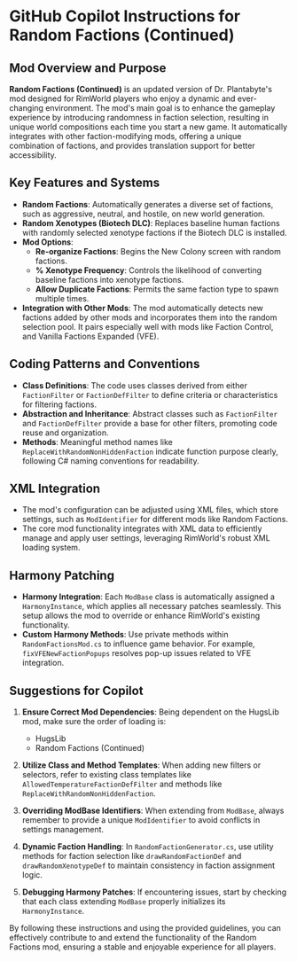 # GitHub Copilot Instructions for Random Factions (Continued)

## Mod Overview and Purpose

**Random Factions (Continued)** is an updated version of Dr. Plantabyte's mod designed for RimWorld players who enjoy a dynamic and ever-changing environment. The mod's main goal is to enhance the gameplay experience by introducing randomness in faction selection, resulting in unique world compositions each time you start a new game. It automatically integrates with other faction-modifying mods, offering a unique combination of factions, and provides translation support for better accessibility.

## Key Features and Systems

- **Random Factions**: Automatically generates a diverse set of factions, such as aggressive, neutral, and hostile, on new world generation.
- **Random Xenotypes (Biotech DLC)**: Replaces baseline human factions with randomly selected xenotype factions if the Biotech DLC is installed.
- **Mod Options**:
  - **Re-organize Factions**: Begins the New Colony screen with random factions.
  - **% Xenotype Frequency**: Controls the likelihood of converting baseline factions into xenotype factions.
  - **Allow Duplicate Factions**: Permits the same faction type to spawn multiple times.
- **Integration with Other Mods**: The mod automatically detects new factions added by other mods and incorporates them into the random selection pool. It pairs especially well with mods like Faction Control, and Vanilla Factions Expanded (VFE).

## Coding Patterns and Conventions

- **Class Definitions**: The code uses classes derived from either `FactionFilter` or `FactionDefFilter` to define criteria or characteristics for filtering factions.
- **Abstraction and Inheritance**: Abstract classes such as `FactionFilter` and `FactionDefFilter` provide a base for other filters, promoting code reuse and organization.
- **Methods**: Meaningful method names like `ReplaceWithRandomNonHiddenFaction` indicate function purpose clearly, following C# naming conventions for readability.

## XML Integration

- The mod's configuration can be adjusted using XML files, which store settings, such as `ModIdentifier` for different mods like Random Factions.
- The core mod functionality integrates with XML data to efficiently manage and apply user settings, leveraging RimWorld's robust XML loading system.

## Harmony Patching

- **Harmony Integration**: Each `ModBase` class is automatically assigned a `HarmonyInstance`, which applies all necessary patches seamlessly. This setup allows the mod to override or enhance RimWorld's existing functionality.
- **Custom Harmony Methods**: Use private methods within `RandomFactionsMod.cs` to influence game behavior. For example, `fixVFENewFactionPopups` resolves pop-up issues related to VFE integration.

## Suggestions for Copilot

1. **Ensure Correct Mod Dependencies**: Being dependent on the HugsLib mod, make sure the order of loading is:
   - HugsLib
   - Random Factions (Continued)

2. **Utilize Class and Method Templates**: When adding new filters or selectors, refer to existing class templates like `AllowedTemperatureFactionDefFilter` and methods like `ReplaceWithRandomNonHiddenFaction`.
  
3. **Overriding ModBase Identifiers**: When extending from `ModBase`, always remember to provide a unique `ModIdentifier` to avoid conflicts in settings management.

4. **Dynamic Faction Handling**: In `RandomFactionGenerator.cs`, use utility methods for faction selection like `drawRandomFactionDef` and `drawRandomXenotypeDef` to maintain consistency in faction assignment logic.

5. **Debugging Harmony Patches**: If encountering issues, start by checking that each class extending `ModBase` properly initializes its `HarmonyInstance`.

By following these instructions and using the provided guidelines, you can effectively contribute to and extend the functionality of the Random Factions mod, ensuring a stable and enjoyable experience for all players.
